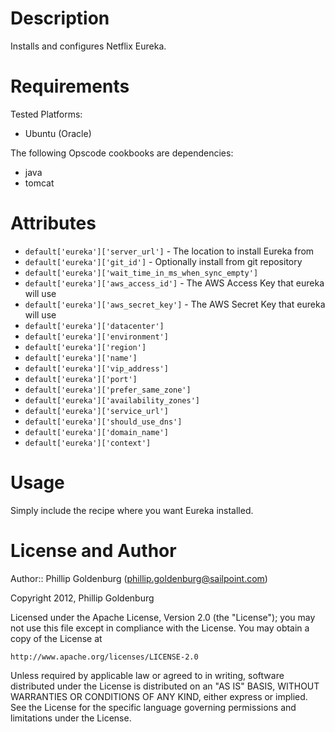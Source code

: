 Description
===========

Installs and configures Netflix Eureka.

Requirements
============

Tested Platforms:

* Ubuntu (Oracle)

The following Opscode cookbooks are dependencies:

* java
* tomcat

Attributes
==========

* `default['eureka']['server_url']` - The location to install Eureka from
* `default['eureka']['git_id']` - Optionally install from git repository
* `default['eureka']['wait_time_in_ms_when_sync_empty']`
* `default['eureka']['aws_access_id']` - The AWS Access Key that eureka will use
* `default['eureka']['aws_secret_key']` - The AWS Secret Key that eureka will use
* `default['eureka']['datacenter']`
* `default['eureka']['environment']`
* `default['eureka']['region']`
* `default['eureka']['name']`
* `default['eureka']['vip_address']`
* `default['eureka']['port']`
* `default['eureka']['prefer_same_zone']`
* `default['eureka']['availability_zones']`
* `default['eureka']['service_url']`
* `default['eureka']['should_use_dns']`
* `default['eureka']['domain_name']`
* `default['eureka']['context']`

Usage
=====

Simply include the recipe where you want Eureka installed.

License and Author
==================

Author:: Phillip Goldenburg (<phillip.goldenburg@sailpoint.com>)

Copyright 2012, Phillip Goldenburg

Licensed under the Apache License, Version 2.0 (the "License");
you may not use this file except in compliance with the License.
You may obtain a copy of the License at

    http://www.apache.org/licenses/LICENSE-2.0

Unless required by applicable law or agreed to in writing, software
distributed under the License is distributed on an "AS IS" BASIS,
WITHOUT WARRANTIES OR CONDITIONS OF ANY KIND, either express or implied.
See the License for the specific language governing permissions and
limitations under the License.
